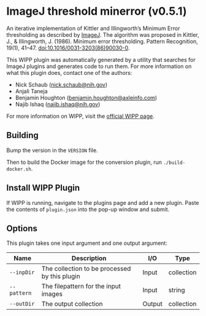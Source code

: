 # ImageJ threshold minerror (v0.5.1)

An iterative implementation of Kittler and Illingworth’s Minimum Error
thresholding as described by [ImageJ](https://imagej.net/plugins/auto-threshold#minerrori).
The algorithm was proposed in Kittler, J., & Illingworth, J. (1986). Minimum
error thresholding. Pattern Recognition, 19(1), 41–47.
[doi:10.1016/0031-3203(86)90030-0](https://doi.org/10.1016/0031-3203(86)90030-0).

This WIPP plugin was automatically generated by a utility that searches for ImageJ plugins and generates code to run them.
For more information on what this plugin does, contact one of the authors:

 - Nick Schaub (nick.schaub@nih.gov)
 - Anjali Taneja
 - Benjamin Houghton (benjamin.houghton@axleinfo.com)
 - Najib Ishaq (najib.ishaq@nih.gov)

For more information on WIPP, visit the [official WIPP page](https://isg.nist.gov/deepzoomweb/software/wipp).

## Building

Bump the version in the `VERSION` file.

Then to build the Docker image for the conversion plugin, run
`./build-docker.sh`.

## Install WIPP Plugin

If WIPP is running, navigate to the plugins page and add a new plugin.
Paste the contents of `plugin.json` into the pop-up window and submit.

## Options

This plugin takes one input argument and one output argument:

| Name        | Description                                   | I/O    | Type       |
| ----------- | --------------------------------------------- | ------ | ---------- |
| `--inpDir`  | The collection to be processed by this plugin | Input  | collection |
| `--pattern` | The filepattern for the input images          | Input  | string     |
| `--outDir`  | The output collection                         | Output | collection |
